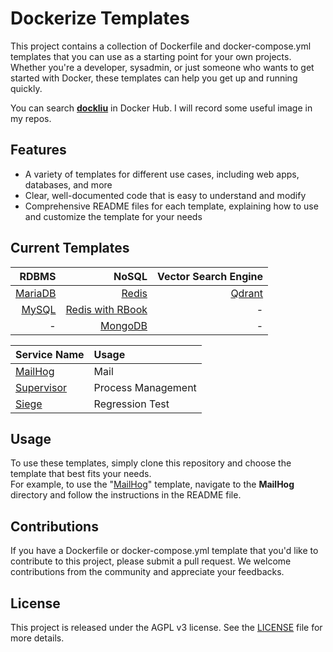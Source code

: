 # Dockerize Templates

This project contains a collection of Dockerfile and docker-compose.yml templates that you can use as a starting point for your own projects. Whether you're a developer, sysadmin, or just someone who wants to get started with Docker, these templates can help you get up and running quickly.

You can search **[dockliu](https://hub.docker.com/search?q=dockliu%2F)** in Docker Hub. I will record some useful image in my repos.

## Features

- A variety of templates for different use cases, including web apps, databases, and more
- Clear, well-documented code that is easy to understand and modify
- Comprehensive README files for each template, explaining how to use and customize the template for your needs

## Current Templates
|RDBMS|NoSQL|Vector Search Engine|
|-:|-:|-:|
|[MariaDB](./MariaDB/README.md)|[Redis](./Redis/README.md)|[Qdrant](./Qdrant/README.md)|
|[MySQL](./MySQL/README.md)|[Redis with RBook](./RedisWithRBook/README.md)|-|
|-|[MongoDB](./MongoDB/README.md)|-|

|Service Name|Usage|
|:-|:-|
|[MailHog](./MailHog/README.md)|Mail|
|[Supervisor](./Supervisor/README.md)|Process Management|
|[Siege](./Siege/README.md)|Regression Test|

## Usage

To use these templates, simply clone this repository and choose the template that best fits your needs.
<br>
For example, to use the "[MailHog](./MailHog/README.md)" template, navigate to the **MailHog** directory and follow the instructions in the README file.

## Contributions

If you have a Dockerfile or docker-compose.yml template that you'd like to contribute to this project, please submit a pull request. We welcome contributions from the community and appreciate your feedbacks.

## License

This project is released under the AGPL v3 license. See the [LICENSE](./LICENSE) file for more details.
